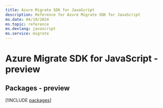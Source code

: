 ```yaml
---
title: Azure Migrate SDK for JavaScript
description: Reference for Azure Migrate SDK for JavaScript
ms.date: 04/19/2024
ms.topic: reference
ms.devlang: javascript
ms.service: migrate
---
```

# Azure Migrate SDK for JavaScript - preview
## Packages - preview
[!INCLUDE [packages](migrate-index.md)]